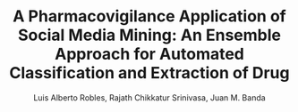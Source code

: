 ---
paperId: 6
author: Luis Alberto Robles, Rajath Chikkatur Srinivasa, Juan M. Banda
publicationauthor: Robles, L. A. et al.
title: "A Pharmacovigilance Application of Social Media Mining: An Ensemble Approach for Automated Classification and Extraction of Drug"
pdf: --
poster: Poster_Luis_Robles.pdf
alt: --
type: Poster
topic: Applications
subtopic: Social Media Mining
link: https://research.latinxinai.org/papers/neurips/2021/posters/Poster_Luis_Robles.pdf
conference: neurips
year: 2021
tags: neurips-2021
location: Virtual
---